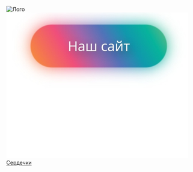 ![Лого](https://cdn.glitch.me/8685b903-90ff-4ff9-bf0c-7a995b173fee%2FF4677E91-21D8-4883-B324-1CCAB4DF5D20.png?v=1634052098051)
[![Сайт](https://github.com/AstraMarket/astraapi/blob/2ee42734b20619570c66bfb65a50b34fd47f3469/IMG_20211016_110201.jpg)](https://astraroblox.xyz/?from=github) 
[Сердечки]()
